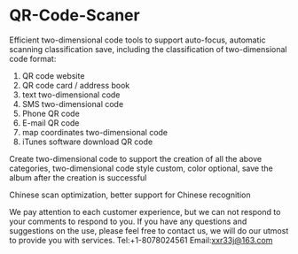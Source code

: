 # QR-Code-Scaner
Efficient two-dimensional code tools to support auto-focus, automatic scanning classification save, including the classification of two-dimensional code format:

1) QR code website
2) QR code card / address book
3) text two-dimensional code
4) SMS two-dimensional code
5) Phone QR code
6) E-mail QR code
7) map coordinates two-dimensional code
8) iTunes software download QR code

Create two-dimensional code to support the creation of all the above categories, two-dimensional code style custom, color optional, save the album after the creation is successful

Chinese scan optimization, better support for Chinese recognition

We pay attention to each customer experience, but we can not respond to your comments to respond to you. If you have any questions and suggestions on the use, please feel free to contact us, we will do our utmost to provide you with services.
Tel:+1-8078024561
Email:xxr33j@163.com
